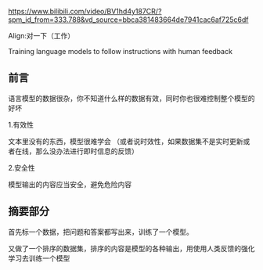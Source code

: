 https://www.bilibili.com/video/BV1hd4y187CR/?spm_id_from=333.788&vd_source=bbca381483664de7941cac6af725c6df

Align:对一下（工作）

Training language models to follow instructions with human feedback

## 前言
语言模型的数据很杂，你不知道什么样的数据有效，同时你也很难控制整个模型的好坏

1.有效性

文本里没有的东西，模型很难学会
（或者说时效性，如果数据集不是实时更新或者在线，那么没办法进行即时信息的反馈）

2.安全性

模型输出的内容应当安全，避免危险内容

## 摘要部分
首先标一个数据，把问题和答案都写出来，训练了一个模型。

又做了一个排序的数据集，排序的内容是模型的各种输出，用使用人类反馈的强化学习去训练一个模型
